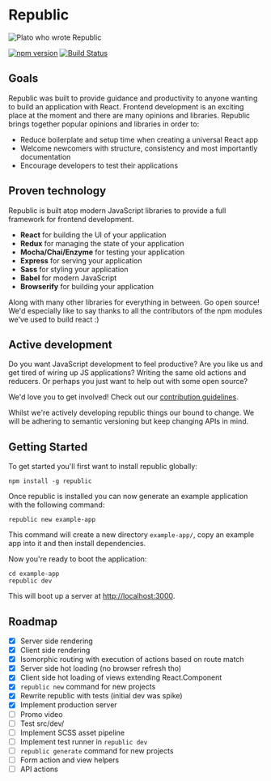 # Republic

![Plato who wrote Republic](https://upload.wikimedia.org/wikipedia/commons/4/4a/Plato-raphael.jpg)

[![npm version](https://badge.fury.io/js/republic.svg)](https://badge.fury.io/js/republic)
[![Build Status](https://travis-ci.org/lukemorton/republic.svg?branch=master)](https://travis-ci.org/lukemorton/republic)

## Goals

Republic was built to provide guidance and productivity to anyone wanting to build an application with React. Frontend development is an exciting place at the moment and there are many opinions and libraries. Republic brings together popular opinions and libraries in order to:

- Reduce boilerplate and setup time when creating a universal React app
- Welcome newcomers with structure, consistency and most importantly documentation
- Encourage developers to test their applications

## Proven technology

Republic is built atop modern JavaScript libraries to provide a full framework for frontend development.

- **React** for building the UI of your application
- **Redux** for managing the state of your application
- **Mocha/Chai/Enzyme** for testing your application
- **Express** for serving your application
- **Sass** for styling your application
- **Babel** for modern JavaScript
- **Browserify** for building your application

Along with many other libraries for everything in between. Go open source! We'd especially like to say thanks to all the contributors of the npm modules we've used to build react :)

## Active development

Do you want JavaScript development to feel productive? Are you like us and get tired of wiring up JS applications? Writing the same old actions and reducers. Or perhaps you just want to help out with some open source?

We'd love you to get involved! Check out our [contribution guidelines](docs/contributing.md).

Whilst we're actively developing republic things our bound to change. We will be adhering to semantic versioning but keep changing APIs in mind.

## Getting Started

To get started you'll first want to install republic globally:

```
npm install -g republic
```

Once republic is installed you can now generate an example application with the
following command:

```
republic new example-app
```

This command will create a new directory `example-app/`, copy an example app
into it and then install dependencies.

Now you're ready to boot the application:

```
cd example-app
republic dev
```

This will boot up a server at [http://localhost:3000](http://localhost:3000).

## Roadmap

 - [x] Server side rendering
 - [x] Client side rendering
 - [x] Isomorphic routing with execution of actions based on route match
 - [x] Server side hot loading (no browser refresh tho)
 - [x] Client side hot loading of views extending React.Component
 - [x] `republic new` command for new projects
 - [x] Rewrite republic with tests (initial dev was spike)
 - [x] Implement production server
 - [ ] Promo video
 - [ ] Test src/dev/
 - [ ] Implement SCSS asset pipeline
 - [ ] Implement test runner in `republic dev`
 - [ ] `republic generate` command for new projects
 - [ ] Form action and view helpers
 - [ ] API actions
